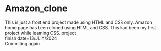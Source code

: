 # Amazon_clone
This is just a front end project made using HTML and CSS only. Amazon home page has been cloned using HTML and CSS. This had been my first project while learning CSS.
project<br> finish date=13/JUlY/2024
<br>
Commiting again
